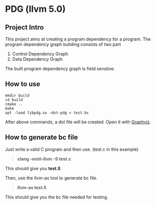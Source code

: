 # PDG (llvm 5.0) 

## Project Intro

This project aims at creating a program dependency for a program. The program dependency graph buliding  consists of two part 

1. Control Dependency Graph 
2. Data Dependency Graph

The built program dependency graph is field senstive.

## How to use

```shell
mkdir build
cd build
cmake ..
make
opt -load libpdg.so -dot-pdg < test.bc
```

After above commands, a dot file will be created. Open it with [Graphviz](http://www.graphviz.org/).

## How to generate bc file

Just write a valid C program and then use. (test.c in this example)

> **clang -emit-llvm -S test.c**

This should give you **test.ll**.

Then, use the llvm-as tool to generate bc file.

> **llvm-as test.ll**

This should give you the bc file needed for testing.